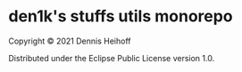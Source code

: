 # den1k's stuffs utils monorepo

Copyright © 2021 Dennis Heihoff

Distributed under the Eclipse Public License version 1.0.
